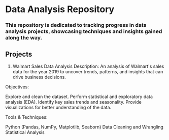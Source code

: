 # Data Analysis Repository
### This repository is dedicated to tracking progress in data analysis projects, showcasing techniques and insights gained along the way.

## Projects
1. Walmart Sales Data Analysis
Description:
An analysis of Walmart's sales data for the year 2019 to uncover trends, patterns, and insights that can drive business decisions.

Objectives:

Explore and clean the dataset.
Perform statistical and exploratory data analysis (EDA).
Identify key sales trends and seasonality.
Provide visualizations for better understanding of the data.

Tools & Techniques:

Python (Pandas, NumPy, Matplotlib, Seaborn)
Data Cleaning and Wrangling
Statistical Analysis
